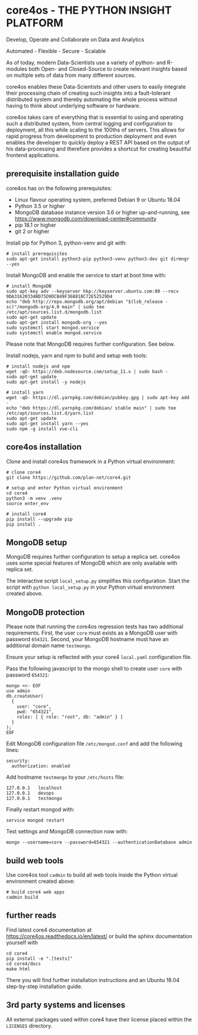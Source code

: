 core4os - THE PYTHON INSIGHT PLATFORM
=====================================

Develop, Operate and Collaborate on Data and Analytics

Automated - Flexible - Secure - Scalable


As of today, modern Data-Scientists use a variety of python- and R-modules both 
Open- and Closed-Source to create relevant insights based on multiple sets of 
data from many different sources.

core4os enables these Data-Scientists and other users to easily integrate their 
processing chain of creating such insights into a fault-tolerant distributed 
system and thereby automating the whole process without having to think about 
underlying software or hardware.

core4os takes care of everything that is essential to using and operating such a 
distributed system, from central logging and configuration to deployment, all 
this while scaling to the 100ths of servers. This allows for rapid progress 
from development to production deployment and even enables the developer to 
quickly deploy a REST API based on the output of his data-processing and 
therefore provides a shortcut for creating beautiful frontend applications.


prerequisite installation guide
-------------------------------

core4os has on the following prerequisites:

* Linux flavour operating system, preferred Debian 9 or Ubuntu 18.04
* Python 3.5 or higher
* MongoDB database instance version 3.6 or higher up-and-running,
  see https://www.mongodb.com/download-center#community
* pip 18.1 or higher
* git 2 or higher


Install pip for Python 3, python-venv and git with:

    # install prerequisites
    sudo apt-get install python3-pip python3-venv python3-dev git dirmngr --yes


Install MongoDB and enable the service to start at boot time with:

    # install MongoDB
    sudo apt-key adv --keyserver hkp://keyserver.ubuntu.com:80 --recv 9DA31620334BD75D9DCB49F368818C72E52529D4
    echo "deb http://repo.mongodb.org/apt/debian "$(lsb_release -sc)"/mongodb-org/4.0 main" | sudo tee /etc/apt/sources.list.d/mongodb.list
    sudo apt-get update
    sudo apt-get install mongodb-org --yes
    sudo systemctl start mongod.service
    sudo systemctl enable mongod.service


Please note that MongoDB requires further configuration. See below.

Install nodejs, yarn and npm to build and setup web tools:

    # install nodejs and npm
    wget -qO- https://deb.nodesource.com/setup_11.x | sudo bash -
    sudo apt-get update
    sudo apt-get install -y nodejs
    
    # install yarn
    wget -qO- https://dl.yarnpkg.com/debian/pubkey.gpg | sudo apt-key add -
    echo "deb https://dl.yarnpkg.com/debian/ stable main" | sudo tee /etc/apt/sources.list.d/yarn.list
    sudo apt-get update
    sudo apt-get install yarn --yes
    sudo npm -g install vue-cli

    
core4os installation 
--------------------

Clone and install core4os framework in a Python virtual environment:

    # clone core4
    git clone https://github.com/plan-net/core4.git
    
    # setup and enter Python virtual environment
    cd core4
    python3 -m venv .venv
    source enter_env
    
    # install core4
    pip install --upgrade pip
    pip install .
    

MongoDB setup
-------------

MongoDB requires further configuration to setup a replica set. core4os uses
some special features of MongoDB which are only available with replica set.

The interactive script ``local_setup.py`` simplifies this configuration.
Start the script with ``python local_setup.py`` in your Python virtual
environment created above. 


MongoDB protection
------------------

Please note that running the core4os regression tests has two additional
requirements. First, the user ``core`` must exists as a MongoDB user with
password ``654321``. Second, your MongoDB hostname must have an additional
domain name ``testmongo``.


Ensure your setup is reflected with your core4 ``local.yaml`` configuration 
file.

Pass the following javascript to the mongo shell to create user ``core`` with
password ``654321``:

    mongo <<- EOF
    use admin
    db.createUser(
      {
        user: "core",
        pwd: "654321",
        roles: [ { role: "root", db: "admin" } ]
      }
    );
    EOF


Edit MongoDB configuration file ``/etc/mongod.conf`` and add the following
lines:

    security:
      authorization: enabled


Add hostname ``testmongo`` to your ``/etc/hosts`` file:

    127.0.0.1   localhost
    127.0.0.1   devops
    127.0.0.1   testmongo


Finally restart mongod with:

    service mongod restart


Test settings and MongoDB connection now with:

    mongo --username=core --password=654321 --authenticationDatabase admin


build web tools
---------------

Use core4os tool ``cadmin`` to build all web tools inside the Python virtual
environment created above:

    # build core4 web apps
    cadmin build


further reads
-------------

Find latest core4 documentation at https://core4os.readthedocs.io/en/latest/ 
or build the sphinx documentation yourself with

    cd core4
    pip install -e ".[tests]" 
    cd core4/docs
    make html
    

There you will find further installation instructions and an Ubuntu 18.04 
step-by-step installation guide.


3rd party systems and licenses
------------------------------

All external packages used within core4 have their license placed within the 
``LICENSES`` directory.
